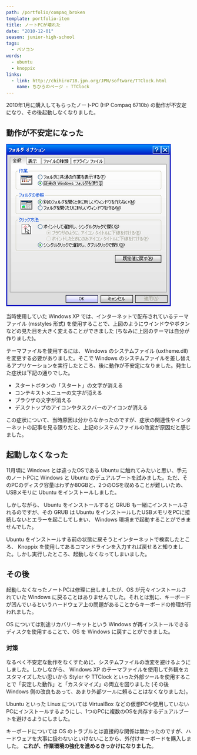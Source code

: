 ```yaml
---
path: /portfolio/compaq_broken
template: portfolio-item
title: ノートPCが壊れた
date: "2010-12-01"
season: junior-high-school
tags:
  - パソコン
words:
  - ubuntu
  - knoppix
links:
  - link: http://chihiro718.jpn.org/JPN/software/TTClock.html
    name: ちひろのページ - TTClock
---
```


2010年1月に購入してもらったノートPC (HP Compaq 6710b) の動作が不安定になり、その後起動しなくなりました。

## 動作が不安定になった
![Windows XP でテーマファイルを適用した状態のフォルダオプション](./windows_xp_original_theme.png)

当時使用していた Windows XP では、インターネットで配布されているテーマファイル (msstyles 形式) を使用することで、上図のようにウインドウやボタンなどの見た目を大きく変えることができました (ちなみに上図のテーマは自分が作りました)。

テーマファイルを使用するには、 Windows のシステムファイル (uxtheme.dll) を変更する必要がありました。そこで Windows のシステムファイルを差し替えるアプリケーションを実行したところ、後に動作が不安定になりました。発生した症状は下記の通りでした。

- スタートボタンの「スタート」の文字が消える
- コンテキストメニューの文字が消える
- ブラウザの文字が消える
- デスクトップのアイコンやタスクバーのアイコンが消える

この症状について、当時原因は分からなかったのですが、症状の関連性やインターネットの記事を見る限りだと、上記のシステムファイルの改変が原因だと感じました。

## 起動しなくなった
11月頃に Windows とは違ったOSである Ubuntu に触れてみたいと思い、手元のノートPCに Windows と Ubuntu のデュアルブートを試みました。ただ、そのPCのディスク容量はわずか80GBと、2つのOSを収めることが難しいため、USBメモリに Ubuntu をインストールしました。

しかしながら、 Ubuntu をインストールすると GRUB も一緒にインストールされるのですが、その GRUB は Ubuntu をインストールしたUSBメモリをPCに接続しないとエラーを起こしてしまい、 Windows 環境まで起動することができませんでした。

Ubuntu をインストールする前の状態に戻そうとインターネットで検索したところ、 Knoppix を使用してあるコマンドラインを入力すれば戻せると知りました。しかし実行したところ、起動しなくなってしまいました。

## その後
起動しなくなったノートPCは修理に出しましたが、OS が元々インストールされていた Windows に戻ることはありませんでした。それとは別に、キーボードが凹んでいるというハードウェア上の問題があることからキーボードの修理が行われました。

OS については別途リカバリーキットという Windows が再インストールできるディスクを使用することで、OS を Windows に戻すことができました。

### 対策
なるべく不安定な動作をなくすために、システムファイルの改変を避けるようにしました。しかしながら、 Windows XP のテーマファイルを使用して外観をカスタマイズしたい思いから Styler や TTClock といった外部ツールを使用することで「安定した動作」と「カスタマイズ」の両立を図りました (その後 Windows 側の改良もあって、あまり外部ツールに頼ることはなくなりました)。

Ubuntu といった Linux については VirtualBox などの仮想PCや使用していないPCにインストールするようにし、1つのPCに複数のOSを共存するデュアルブートを避けるようにしました。

キーボードについては OS のトラブルとは直接的な関係は無かったのですが、ハードウェアを大事に扱わないといけないことから、外付けキーボードを購入しました。 **これが、作業環境の強化を進めるきっかけになりました**。

